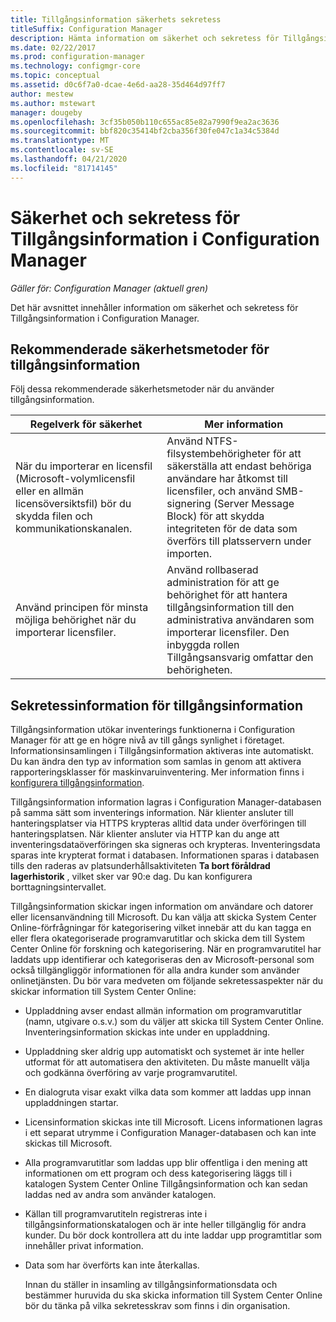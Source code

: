 ```yaml
---
title: Tillgångsinformation säkerhets sekretess
titleSuffix: Configuration Manager
description: Hämta information om säkerhet och sekretess för Tillgångsinformation i Configuration Manager.
ms.date: 02/22/2017
ms.prod: configuration-manager
ms.technology: configmgr-core
ms.topic: conceptual
ms.assetid: d0c6f7a0-dcae-4e6d-aa28-35d464d97ff7
author: mestew
ms.author: mstewart
manager: dougeby
ms.openlocfilehash: 3cf35b050b110c655ac85e82a7990f9ea2ac3636
ms.sourcegitcommit: bbf820c35414bf2cba356f30fe047c1a34c5384d
ms.translationtype: MT
ms.contentlocale: sv-SE
ms.lasthandoff: 04/21/2020
ms.locfileid: "81714145"
---
```

# <a name="security-and-privacy-for-asset-intelligence-in-configuration-manager"></a>Säkerhet och sekretess för Tillgångsinformation i Configuration Manager

*Gäller för: Configuration Manager (aktuell gren)*

Det här avsnittet innehåller information om säkerhet och sekretess för Tillgångsinformation i Configuration Manager.  

##  <a name="security-best-practices-for-asset-intelligence"></a><a name="BKMK_Security_AI"></a> Rekommenderade säkerhetsmetoder för tillgångsinformation  
 Följ dessa rekommenderade säkerhetsmetoder när du använder tillgångsinformation.  

|Regelverk för säkerhet|Mer information|  
|----------------------------|----------------------|  
|När du importerar en licensfil (Microsoft-volymlicensfil eller en allmän licensöversiktsfil) bör du skydda filen och kommunikationskanalen.|Använd NTFS-filsystembehörigheter för att säkerställa att endast behöriga användare har åtkomst till licensfiler, och använd SMB-signering (Server Message Block) för att skydda integriteten för de data som överförs till platsservern under importen.|  
|Använd principen för minsta möjliga behörighet när du importerar licensfiler.|Använd rollbaserad administration för att ge behörighet för att hantera tillgångsinformation till den administrativa användaren som importerar licensfiler. Den inbyggda rollen Tillgångsansvarig omfattar den behörigheten.|  

##  <a name="privacy-information-for-asset-intelligence"></a><a name="BKMK_Privacy_HardwareInventory"></a> Sekretessinformation för tillgångsinformation  
 Tillgångsinformation utökar inventerings funktionerna i Configuration Manager för att ge en högre nivå av till gångs synlighet i företaget. Informationsinsamlingen i Tillgångsinformation aktiveras inte automatiskt. Du kan ändra den typ av information som samlas in genom att aktivera rapporteringsklasser för maskinvaruinventering. Mer information finns i [konfigurera tillgångsinformation](../../../../core/clients/manage/asset-intelligence/configuring-asset-intelligence.md).  

 Tillgångsinformation information lagras i Configuration Manager-databasen på samma sätt som inventerings information. När klienter ansluter till hanteringsplatser via HTTPS krypteras alltid data under överföringen till hanteringsplatsen. När klienter ansluter via HTTP kan du ange att inventeringsdataöverföringen ska signeras och krypteras. Inventeringsdata sparas inte krypterat format i databasen. Informationen sparas i databasen tills den raderas av platsunderhållsaktiviteten **Ta bort föråldrad lagerhistorik** , vilket sker var 90:e dag. Du kan konfigurera borttagningsintervallet.  

 Tillgångsinformation skickar ingen information om användare och datorer eller licensanvändning till Microsoft. Du kan välja att skicka System Center Online-förfrågningar för kategorisering vilket innebär att du kan tagga en eller flera okategoriserade programvarutitlar och skicka dem till System Center Online för forskning och kategorisering. När en programvarutitel har laddats upp identifierar och kategoriseras den av Microsoft-personal som också tillgängliggör informationen för alla andra kunder som använder onlinetjänsten. Du bör vara medveten om följande sekretessaspekter när du skickar information till System Center Online:  

- Uppladdning avser endast allmän information om programvarutitlar (namn, utgivare o.s.v.) som du väljer att skicka till System Center Online. Inventeringsinformation skickas inte under en uppladdning.  

- Uppladdning sker aldrig upp automatiskt och systemet är inte heller utformat för att automatisera den aktiviteten. Du måste manuellt välja och godkänna överföring av varje programvarutitel.  

- En dialogruta visar exakt vilka data som kommer att laddas upp innan uppladdningen startar.  

- Licensinformation skickas inte till Microsoft. Licens informationen lagras i ett separat utrymme i Configuration Manager-databasen och kan inte skickas till Microsoft.  

- Alla programvarutitlar som laddas upp blir offentliga i den mening att informationen om ett program och dess kategorisering läggs till i katalogen System Center Online Tillgångsinformation och kan sedan laddas ned av andra som använder katalogen.  

- Källan till programvarutiteln registreras inte i tillgångsinformationskatalogen och är inte heller tillgänglig för andra kunder. Du bör dock kontrollera att du inte laddar upp programtitlar som innehåller privat information.  

- Data som har överförts kan inte återkallas.  

  Innan du ställer in insamling av tillgångsinformationsdata och bestämmer huruvida du ska skicka information till System Center Online bör du tänka på vilka sekretesskrav som finns i din organisation.  
